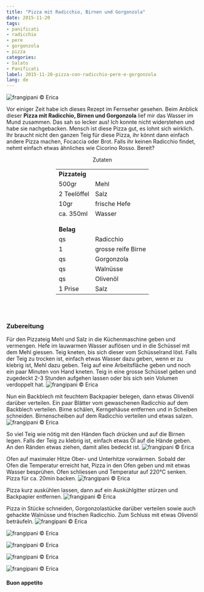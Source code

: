 ```yaml
---
title: "Pizza mit Radicchio, Birnen und Gorgonzola"
date: 2015-11-20
tags:
- panificati
- radicchio
- pere
- gorgonzola
- pizza
categories:
- Salato
- Panificati
label: 2015-11-20-pizza-con-radicchio-pere-e-gorgonzola
lang: de 
---
```

![](../2015-11-20-pizza-con-radicchio-pere-e-gorgonzola/header.jpg "frangipani © Erica")

Vor einiger Zeit habe ich dieses Rezept im Fernseher gesehen. Beim Anblick dieser **Pizza mit Radicchio, Birnen und Gorgonzola** lief mir das Wasser im Mund zusammen. Das sah so lecker aus! Ich konnte nicht widerstehen und habe sie nachgebacken. Mensch ist diese Pizza gut, es lohnt sich wirklich. Ihr braucht nicht den ganzen Teig für diese Pizza, ihr könnt dann einfach andere Pizza machen, Focaccia oder Brot. Falls ihr keinen Radicchio findet, nehmt einfach etwas ähnliches wie Cicorino Rosso. Bereit?

<div id="wrapper" style="text-align: center">
  <div id="yourdiv" style="display: inline-block;">
    <div class="ingredients" itemscope itemtype="http://schema.org/Recipe">
      <span itemprop="name" style="display:none;">Pizza mit Radicchio, Birnen und Gorgonzola</span>
      <span itemprop="recipeCategory" style="display:none;">Herzhaftes</span>
      <img itemprop="image" style="display:none;" class="ignore-gallery-item" src="../2015-11-20-pizza-con-radicchio-pere-e-gorgonzola/header.jpeg"/>
      <span itemprop="author" style="display:none;">Erica Raiano</span>
      <span itemprop="description" style="display:none;">Pizza mit Radicchio, Birnen und Gorgonzola eine herbstliche Geschmacksexplosion!</span>
      <div class="ingredients-title">Zutaten</div>
      <table>
        <tbody>
          <tr>
            <td colspan="2"><b>Pizzateig</b></td>
          </tr>
          <tr itemprop="recipeIngredient">
            <td>500gr</td>
            <td>Mehl</td>
          </tr>
          <tr itemprop="recipeIngredient">
            <td>2 Teelöffel</td>
            <td>Salz</td>
          </tr>
          <tr itemprop="recipeIngredient">
            <td>10gr</td>
            <td>frische Hefe</td>
          </tr>
          <tr itemprop="recipeIngredient">
            <td>ca. 350ml</td>
            <td>Wasser</td>
          </tr>
          <tr style="height: 15px;"></tr>
          <tr>          
            <td colspan="2"><b>Belag</b></td>
          </tr>
          <tr itemprop="recipeIngredient">
            <td>qs</td>
            <td>Radicchio</td>
          </tr>
          <tr itemprop="recipeIngredient">
            <td>1</td>
            <td>grosse reife Birne</td>
          </tr>
          <tr itemprop="recipeIngredient">
            <td>qs</td>
            <td>Gorgonzola</td>
          </tr>
          <tr itemprop="recipeIngredient">
            <td>qs</td>
            <td>Walnüsse</td>
          </tr>
          <tr itemprop="recipeIngredient">
            <td>qs</td>
            <td>Olivenöl</td>
          </tr>
          <tr itemprop="recipeIngredient">
            <td>1 Prise</td>
            <td>Salz</td>
          </tr>
        </tbody>
      </table>
      <br></br>
    </div>
  </div>
</div>


<h3>
  <font color="grey">
    <i class="fa fa-cogs"></i>
  </font> Zubereitung
</h3>

Für den Pizzateig Mehl und Salz in die Küchenmaschine geben und vermengen. Hefe im lauwarmen Wasser auflösen und in die Schüssel mit dem Mehl giessen. Teig kneten, bis sich dieser vom Schüsselrand löst. Falls der Teig zu trocken ist, einfach etwas Wasser dazu geben, wenn er zu klebrig ist, Mehl dazu geben. Teig auf eine Arbeitsfläche geben und noch ein paar Minuten von Hand kneten. Teig in eine grosse Schüssel geben und zugedeckt 2-3 Stunden aufgehen lassen oder bis sich sein Volumen verdoppelt hat.
![](../2015-11-20-pizza-con-radicchio-pere-e-gorgonzola/impasto.jpg "frangipani © Erica")

Nun ein Backblech mit feuchtem Backpapier belegen, dann etwas Olivenöl darüber verteilen. Ein paar Blätter vom gewaschenen Radicchio auf dem Backblech verteilen. Birne schälen, Kerngehäuse entfernen und in Scheiben schneiden. Birnenscheiben auf dem Radicchio verteilen und etwas salzen.
![](../2015-11-20-pizza-con-radicchio-pere-e-gorgonzola/farcia.jpg "frangipani © Erica")

So viel Teig wie nötig mit den Händen flach drücken und auf die Birnen legen. Falls der Teig zu klebrig ist, einfach etwas Öl auf die Hände geben. An den Ränden etwas ziehen, damit alles bedeckt ist.
![](../2015-11-20-pizza-con-radicchio-pere-e-gorgonzola/chiusa.jpg "frangipani © Erica")

Ofen auf maximaler Hitze Ober- und Unterhitze vorwärmen. Sobald der Ofen die Temperatur erreicht hat, Pizza in den Ofen geben und mit etwas Wasser besprühen. Ofen schliessen und Temperatur auf 220°C senken. Pizza für ca. 20min backen.
![](../2015-11-20-pizza-con-radicchio-pere-e-gorgonzola/sfornata.jpg "frangipani © Erica")

Pizza kurz auskühlen lassen, dann auf ein Auskühlgitter stürzen und Backpapier entfernen.
![](../2015-11-20-pizza-con-radicchio-pere-e-gorgonzola/girata.jpg "frangipani © Erica")

Pizza in Stücke schneiden, Gorgonzolastücke darüber verteilen sowie auch gehackte Walnüsse und frischen Radicchio. Zum Schluss mit etwas Olivenöl beträufeln.
![](../2015-11-20-pizza-con-radicchio-pere-e-gorgonzola/risultato1.jpg "frangipani © Erica")

![](../2015-11-20-pizza-con-radicchio-pere-e-gorgonzola/risultato2.jpg "frangipani © Erica")

![](../2015-11-20-pizza-con-radicchio-pere-e-gorgonzola/risultato3.jpg "frangipani © Erica")

![](../2015-11-20-pizza-con-radicchio-pere-e-gorgonzola/risultato4.jpg "frangipani © Erica")

![](../2015-11-20-pizza-con-radicchio-pere-e-gorgonzola/risultato5.jpg "frangipani © Erica")

<h4>Buon appetito
  <font color="red">
    <i class="fa fa-smile-o"></i>
  </font>
</h4>